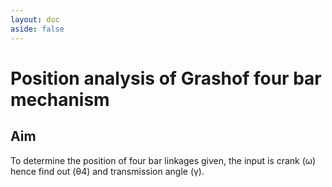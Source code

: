 ```yaml
---
layout: doc
aside: false
---
```


# Position analysis of Grashof four bar mechanism

## Aim

To determine the position of four bar linkages given, the input is crank (ω) hence find out (θ4) and transmission angle (γ).
